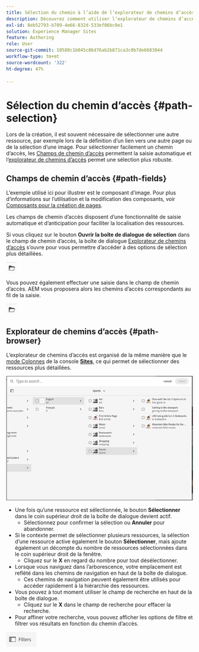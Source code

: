 ```yaml
---
title: Sélection du chemin à l’aide de l’explorateur de chemins d’accès
description: Découvrez comment utiliser l’explorateur de chemins d’accès pour sélectionner des ressources dans AEM.
exl-id: 8eb52793-b709-4e66-832d-533ef06bc0e1
solution: Experience Manager Sites
feature: Authoring
role: User
source-git-commit: 10580c1b045c86d76ab2b871ca3c0b7de6683044
workflow-type: tm+mt
source-wordcount: '322'
ht-degree: 47%

---
```


# Sélection du chemin d’accès {#path-selection}

Lors de la création, il est souvent nécessaire de sélectionner une autre ressource, par exemple lors de la définition d’un lien vers une autre page ou de la sélection d’une image. Pour sélectionner facilement un chemin d’accès, les [Champs de chemin d’accès](#path-fields) permettent la saisie automatique et l’[explorateur de chemins d’accès](#path-browser) permet une sélection plus robuste.

## Champs de chemin d’accès {#path-fields}

L’exemple utilisé ici pour illustrer est le composant d’image. Pour plus d’informations sur l’utilisation et la modification des composants, voir [Composants pour la création de pages](/help/sites-cloud/authoring/page-editor/components.md).

Les champs de chemin d’accès disposent d’une fonctionnalité de saisie automatique et d’anticipation pour faciliter la localisation des ressources.

Si vous cliquez sur le bouton **Ouvrir la boîte de dialogue de sélection** dans le champ de chemin d’accès, la boîte de dialogue [Explorateur de chemins d’accès](#path-browser) s’ouvre pour vous permettre d’accéder à des options de sélection plus détaillées.

![Bouton Ouvrir la boîte de dialogue de sélection](assets/path-selection-open-selection-dialog.png)

Vous pouvez également effectuer une saisie dans le champ de chemin d’accès. AEM vous proposera alors les chemins d’accès correspondants au fil de la saisie.

![Bouton Ouvrir la boîte de dialogue de sélection](assets/path-selection-open-selection-dialog.png)

## Explorateur de chemins d’accès {#path-browser}

L’explorateur de chemins d’accès est organisé de la même manière que le [mode Colonnes](/help/sites-cloud/authoring/basic-handling.md#column-view) de la console [**Sites**](/help/sites-cloud/authoring/sites-console/introduction.md), ce qui permet de sélectionner des ressources plus détaillées.

![Explorateur de chemins d’accès](/help/sites-cloud/authoring/assets/path-browser.png)

* Une fois qu’une ressource est sélectionnée, le bouton **Sélectionner** dans le coin supérieur droit de la boîte de dialogue devient actif.
   * Sélectionnez pour confirmer la sélection ou **Annuler** pour abandonner.
* Si le contexte permet de sélectionner plusieurs ressources, la sélection d’une ressource active également le bouton **Sélectionner**, mais ajoute également un décompte du nombre de ressources sélectionnées dans le coin supérieur droit de la fenêtre.
   * Cliquez sur le **X** en regard du nombre pour tout désélectionner.
* Lorsque vous naviguez dans l’arborescence, votre emplacement est reflété dans les chemins de navigation en haut de la boîte de dialogue.
   * Ces chemins de navigation peuvent également être utilisés pour accéder rapidement à la hiérarchie des ressources.
* Vous pouvez à tout moment utiliser le champ de recherche en haut de la boîte de dialogue.
   * Cliquez sur le **X** dans le champ de recherche pour effacer la recherche.
* Pour affiner votre recherche, vous pouvez afficher les options de filtre et filtrer vos résultats en fonction du chemin d’accès.

![Option Filtres](assets/path-selection-filters.png)

